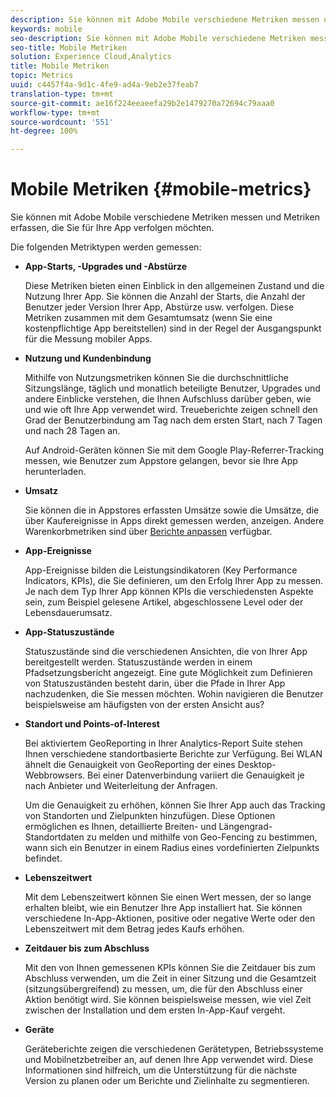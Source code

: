 ```yaml
---
description: Sie können mit Adobe Mobile verschiedene Metriken messen und Metriken erfassen, die Sie für Ihre App verfolgen möchten.
keywords: mobile
seo-description: Sie können mit Adobe Mobile verschiedene Metriken messen und Metriken erfassen, die Sie für Ihre App verfolgen möchten.
seo-title: Mobile Metriken
solution: Experience Cloud,Analytics
title: Mobile Metriken
topic: Metrics
uuid: c4457f4a-9d1c-4fe9-ad4a-9eb2e37feab7
translation-type: tm+mt
source-git-commit: ae16f224eeaeefa29b2e1479270a72694c79aaa0
workflow-type: tm+mt
source-wordcount: '551'
ht-degree: 100%

---
```



# Mobile Metriken {#mobile-metrics}

Sie können mit Adobe Mobile verschiedene Metriken messen und Metriken erfassen, die Sie für Ihre App verfolgen möchten.

Die folgenden Metriktypen werden gemessen:

* **App-Starts, -Upgrades und -Abstürze**

   Diese Metriken bieten einen Einblick in den allgemeinen Zustand und die Nutzung Ihrer App. Sie können die Anzahl der Starts, die Anzahl der Benutzer jeder Version Ihrer App, Abstürze usw. verfolgen. Diese Metriken zusammen mit dem Gesamtumsatz (wenn Sie eine kostenpflichtige App bereitstellen) sind in der Regel der Ausgangspunkt für die Messung mobiler Apps.

* **Nutzung und Kundenbindung**

   Mithilfe von Nutzungsmetriken können Sie die durchschnittliche Sitzungslänge, täglich und monatlich beteiligte Benutzer, Upgrades und andere Einblicke verstehen, die Ihnen Aufschluss darüber geben, wie und wie oft Ihre App verwendet wird. Treueberichte zeigen schnell den Grad der Benutzerbindung am Tag nach dem ersten Start, nach 7 Tagen und nach 28 Tagen an.

   Auf Android-Geräten können Sie mit dem Google Play-Referrer-Tracking messen, wie Benutzer zum Appstore gelangen, bevor sie Ihre App herunterladen.

* **Umsatz**

   Sie können die in Appstores erfassten Umsätze sowie die Umsätze, die über Kaufereignisse in Apps direkt gemessen werden, anzeigen. Andere Warenkorbmetriken sind über [Berichte anpassen](/help/using/usage/reports-customize/reports-customize.md) verfügbar.

* **App-Ereignisse**

   App-Ereignisse bilden die Leistungsindikatoren (Key Performance Indicators, KPIs), die Sie definieren, um den Erfolg Ihrer App zu messen. Je nach dem Typ Ihrer App können KPIs die verschiedensten Aspekte sein, zum Beispiel  gelesene Artikel, abgeschlossene Level oder der Lebensdauerumsatz.

* **App-Statuszustände**

   Statuszustände sind die verschiedenen Ansichten, die von Ihrer App bereitgestellt werden. Statuszustände werden in einem Pfadsetzungsbericht angezeigt. Eine gute Möglichkeit zum Definieren von Statuszuständen besteht darin, über die Pfade in Ihrer App nachzudenken, die Sie messen möchten. Wohin navigieren die Benutzer beispielsweise am häufigsten von der ersten Ansicht aus?

* **Standort und Points-of-Interest**

   Bei aktiviertem GeoReporting in Ihrer Analytics-Report Suite stehen Ihnen verschiedene standortbasierte Berichte zur Verfügung. Bei WLAN ähnelt die Genauigkeit von GeoReporting der eines Desktop-Webbrowsers. Bei einer Datenverbindung variiert die Genauigkeit je nach Anbieter und Weiterleitung der Anfragen.

   Um die Genauigkeit zu erhöhen, können Sie Ihrer App auch das Tracking von Standorten und Zielpunkten hinzufügen. Diese Optionen ermöglichen es Ihnen, detaillierte Breiten- und Längengrad-Standortdaten zu melden und mithilfe von Geo-Fencing zu bestimmen, wann sich ein Benutzer in einem Radius eines vordefinierten Zielpunkts befindet.

* **Lebenszeitwert**

   Mit dem Lebenszeitwert können Sie einen Wert messen, der so lange erhalten bleibt, wie ein Benutzer Ihre App installiert hat. Sie können verschiedene In-App-Aktionen, positive oder negative Werte oder den Lebenszeitwert mit dem Betrag jedes Kaufs erhöhen.

* **Zeitdauer bis zum Abschluss**

   Mit den von Ihnen gemessenen KPIs können Sie die Zeitdauer bis zum Abschluss verwenden, um die Zeit in einer Sitzung und die Gesamtzeit (sitzungsübergreifend) zu messen, um, die für den Abschluss einer Aktion benötigt wird. Sie können beispielsweise messen, wie viel Zeit zwischen der Installation und dem ersten In-App-Kauf vergeht.

* **Geräte**

   Geräteberichte zeigen die verschiedenen Gerätetypen, Betriebssysteme und Mobilnetzbetreiber an, auf denen Ihre App verwendet wird. Diese Informationen sind hilfreich, um die Unterstützung für die nächste Version zu planen oder um Berichte und Zielinhalte zu segmentieren.

